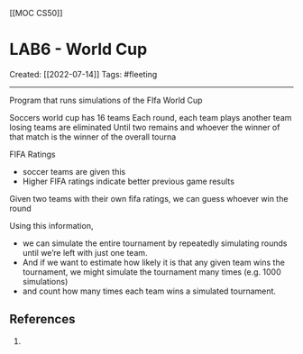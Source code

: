 [[MOC CS50]]

# LAB6 - World Cup
Created:  [[2022-07-14]]
Tags: #fleeting 

---
Program that runs simulations of the FIfa World Cup

Soccers world cup has 16 teams
Each round, 
    each team plays another team 
    losing teams are eliminated
    Until two remains and whoever the winner of that match is the winner of the overall tourna

FIFA Ratings
- soccer teams are given this
- Higher FIFA ratings indicate better previous game results

Given two teams with their own fifa ratings, we can guess whoever win the round

Using this information, 
- we can simulate the entire tournament by repeatedly simulating rounds until we’re left with just one team. 
- And if we want to estimate how likely it is that any given team wins the tournament, we might simulate the tournament many times (e.g. 1000 simulations) 
- and count how many times each team wins a simulated tournament.








## References
1. 